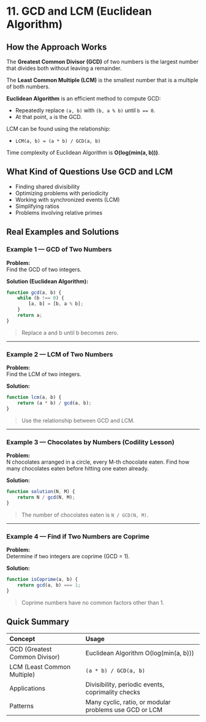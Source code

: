 # 11. GCD and LCM (Euclidean Algorithm)

## How the Approach Works

The **Greatest Common Divisor (GCD)** of two numbers is the largest number that divides both without leaving a remainder.

The **Least Common Multiple (LCM)** is the smallest number that is a multiple of both numbers.

**Euclidean Algorithm** is an efficient method to compute GCD:
- Repeatedly replace `(a, b)` with `(b, a % b)` until `b == 0`.
- At that point, `a` is the GCD.

LCM can be found using the relationship:
- `LCM(a, b) = (a * b) / GCD(a, b)`

Time complexity of Euclidean Algorithm is **O(log(min(a, b)))**.

## What Kind of Questions Use GCD and LCM

- Finding shared divisibility
- Optimizing problems with periodicity
- Working with synchronized events (LCM)
- Simplifying ratios
- Problems involving relative primes

## Real Examples and Solutions

### Example 1 — GCD of Two Numbers

**Problem:**  
Find the GCD of two integers.

**Solution (Euclidean Algorithm):**

```javascript
function gcd(a, b) {
    while (b !== 0) {
        [a, b] = [b, a % b];
    }
    return a;
}
```
> Replace a and b until b becomes zero.

---

### Example 2 — LCM of Two Numbers

**Problem:**  
Find the LCM of two integers.

**Solution:**

```javascript
function lcm(a, b) {
    return (a * b) / gcd(a, b);
}
```
> Use the relationship between GCD and LCM.

---

### Example 3 — Chocolates by Numbers (Codility Lesson)

**Problem:**  
N chocolates arranged in a circle, every M-th chocolate eaten. Find how many chocolates eaten before hitting one eaten already.

**Solution:**

```javascript
function solution(N, M) {
    return N / gcd(N, M);
}
```
> The number of chocolates eaten is `N / GCD(N, M)`.

---

### Example 4 — Find if Two Numbers are Coprime

**Problem:**  
Determine if two integers are coprime (GCD = 1).

**Solution:**

```javascript
function isCoprime(a, b) {
    return gcd(a, b) === 1;
}
```
> Coprime numbers have no common factors other than 1.

## Quick Summary

| Concept | Usage |
|:--------|:------|
| GCD (Greatest Common Divisor) | Euclidean Algorithm O(log(min(a, b))) |
| LCM (Least Common Multiple) | `(a * b) / GCD(a, b)` |
| Applications | Divisibility, periodic events, coprimality checks |
| Patterns | Many cyclic, ratio, or modular problems use GCD or LCM |
